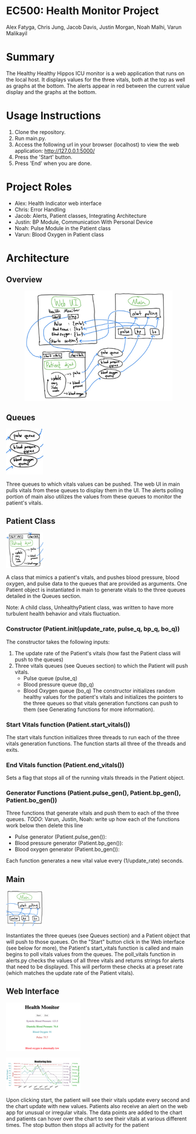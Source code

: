 # EC500: Health Monitor Project
Alex Fatyga, Chris Jung, Jacob Davis, Justin Morgan, Noah Malhi, Varun Malikayil

# Summary
The Healthy Healthy Hippos ICU monitor is a web application that runs on the local host. It displays values for the three vitals, both at the top as well as graphs at the bottom. The alerts appear in red between the current value display and the graphs at the bottom.


# Usage Instructions
1. Clone the repository.
2. Run main.py.
3. Access the following url in your browser (localhost) to view the web application: http://127.0.0.1:5000/
4. Press the 'Start' button.
5. Press 'End' when you are done.

# Project Roles
* Alex: Health Indicator web interface
* Chris: Error Handling
* Jacob: Alerts, Patient classes, Integrating Architecture
* Justin: BP Module, Communication With Personal Device
* Noah: Pulse Module in the Patient class
* Varun: Blood Oxygen in Patient class

# Architecture
## Overview
<p align="center">
<img src="./images/updated_architecture.jpg" width="80%" />
</p>

## Queues
<p align="left">
<img src="./images/queue_diagram.png" width="20%" />
</p>

Three queues to which vitals values can be pushed. The web UI in main pulls vitals from these queues to display them in the UI. The alerts polling portion of main also utilizes the values from these queues to monitor the patient's vitals.

## Patient Class
<p align="left">
<img src="./images/patient_diagram.png" width="20%" />
</p>
A class that mimics a patient's vitals, and pushes blood pressure, blood oxygen, and pulse data to the queues that are provided as arguments. One Patient object is instantiated in main to generate vitals to the three queues detailed in the Queues section.

Note: A child class, UnhealthyPatient class, was written to have more turbulent health behavior and vitals fluctuation.

### __Constructor__ (Patient.init(update_rate, pulse_q, bp_q, bo_q))
The constructor takes the following inputs:
1. The update rate of the Patient's vitals (how fast the Patient class will push to the queues)
2. Three vitals queues (see Queues section) to which the Patient will push vitals.
    * Pulse queue (pulse_q)
    * Blood pressure queue (bp_q)
    * Blood Oxygen queue (bo_q)
The constructor initializes random healthy values for the patient's vitals and initializes the pointers to the three queues so that vitals generation functions can push to them (see Generating functions for more information).

### __Start Vitals function__ (Patient.start_vitals())
The start vitals function initializes three threads to run each of the three vitals generation functions. The function starts all three of the threads and exits.

### __End Vitals function__ (Patient.end_vitals())
Sets a flag that stops all of the running vitals threads in the Patient object.

### __Generator Functions__ (Patient.pulse_gen(), Patient.bp_gen(), Patient.bo_gen())
Three functions that generate vitals and push them to each of the three queues.
_TODO_: Varun, Justin, Noah: write up how each of the functions work below then delete this line
* Pulse generator (Patient.pulse_gen()):
* Blood pressure generator (Patient.bp_gen()):
* Blood oxygen generator (Patient.bo_gen()):

Each function generates a new vital value every (1/update_rate) seconds.

## Main
<p align="left">
<img src="./images/main_diagram.png" width="20%" />
</p>

Instantiates the three queues (see Queues section) and a Patient object that will push to those queues. On the "Start" button click in the Web interface (see below for more), the Patient's start_vitals function is called and main begins to poll vitals values from the queues. The poll_vitals function in alerts.py checks the values of all three vitals and returns strings for alerts that need to be displayed. This will perform these checks at a preset rate (which matches the update rate of the Patient vitals).

## Web Interface
<p align="left">
<img src="./images/ui_top.png" width="40%" />
</p>
<p align="left">
<img src="./images/ui_graphs.png" width="40%" />
</p>

Upon clicking start, the patient will see their vitals update every second and the chart update with new values. Patients also receive an alert on the web app for unusual or irregular vitals. The data points are added to the chart and patients can hover over the chart to see their vitals at various different times. The stop button then stops all activity for the patient
